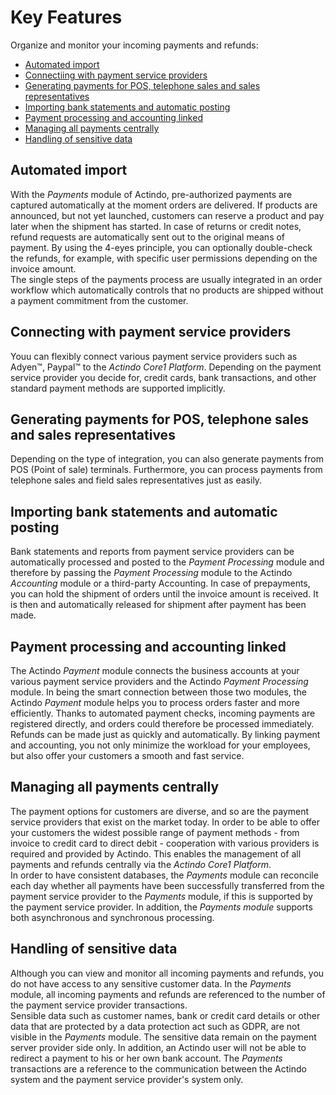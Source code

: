 # Key Features
Organize and monitor your incoming payments and refunds:   

- [Automated import](./02_Features.md#automated-import)      
- [Connectiing with payment service providers](./02_Features.md#connection-of-payment-service-providers)   
- [Generating payments for POS, telephone sales and sales representatives](./02_Features.md#generation-of-payments-for-pos-telephone-sales-and-sales-representatives)   
- [Importing bank statements and automatic posting](./02_Features.md#import-of-bank-statements-and-automatic-posting)   
- [Payment processing and accounting linked](./02_Features.md#payment-processing-and-accounting-linked)   
- [Managing all payments centrally](./02_Features.md#managing-all-payments-centrally)  
- [Handling of sensitive data](./02_Features.md#handling-of-sensitive-data)


## Automated import
With the *Payments* module of Actindo, pre-authorized payments are captured automatically at the moment orders are delivered. If products are announced, but not yet launched, customers can reserve a product and pay later when the shipment has started.
In case of returns or credit notes, refund requests are automatically sent out to the original means of payment. By using the 4-eyes principle, you can optionally double-check the refunds, for example, with specific user permissions depending on the invoice amount.  
The single steps of the payments process are usually integrated in an order workflow which automatically controls that no products are shipped without a payment commitment from the customer.



## Connecting with payment service providers
Youu can flexibly connect various payment service providers such as Adyen&trade;, Paypal&trade; to the *Actindo Core1 Platform*. Depending on the payment service provider you decide for, credit cards, bank transactions, and other standard payment methods are supported implicitly.


## Generating payments for POS, telephone sales and sales representatives
Depending on the type of integration, you can also generate payments from POS (Point of sale) terminals. Furthermore, you can process payments from telephone sales and field sales representatives just as easily.<!---Stefan, dieses ist aus der Website, Oliver sagte, dass Payment POS gar nicht unterstützt (es geht direkt in die Zahlungsabwicklung), sollen wir den Abschnitt herausnehmen?---> 



## Importing bank statements and automatic posting
Bank statements and reports from payment service providers can be automatically processed and posted to the *Payment Processing* module and therefore by passing the *Payment Processing* module to the Actindo *Accounting* module or a third-party Accounting. In case of prepayments, you can hold the shipment of orders until the invoice amount is received. It is then and automatically released for shipment after payment has been made.


## Payment processing and accounting linked 
 The Actindo *Payment* module connects the business accounts at your various payment service providers and the Actindo *Payment Processing* module. In being the smart connection between those two modules, the Actindo *Payment* module helps you to process orders faster and more efficiently. Thanks to automated payment checks, incoming payments are registered directly, and orders could therefore be processed immediately. Refunds can be made just as quickly and automatically. By linking payment and accounting, you not only minimize the workload for your employees, but also offer your customers a smooth and fast service. 


## Managing all payments centrally 
The payment options for customers are diverse, and so are the payment service providers that exist on the market today. In order to be able to offer your customers the widest possible range of payment methods - from invoice to credit card to direct debit - cooperation with various providers is required and provided by Actindo. This enables the management of all payments and refunds centrally via the *Actindo Core1 Platform*.  
In order to have consistent databases, the *Payments* module can reconcile each day whether all payments have been successfully transferred from the payment service provider to the *Payments* module, if this is supported by the payment service provider. In addition, the *Payments module* supports both asynchronous and synchronous processing.


## Handling of sensitive data
Although you can view and monitor all incoming payments and refunds, you do not have access to any sensitive customer data. In the *Payments* module, all incoming payments and refunds are referenced to the number of the payment service provider transactions.   
Sensible data such as customer names, bank or credit card details or other data that are protected by a data protection act such as GDPR, are not visible in the *Payments* module. 
The sensitive data remain on the payment server provider side only. In addition, an Actindo user will not be able to redirect a payment to his or her own bank account. The *Payments* transactions are a reference to the communication between the Actindo system and the payment service provider's system only. 

